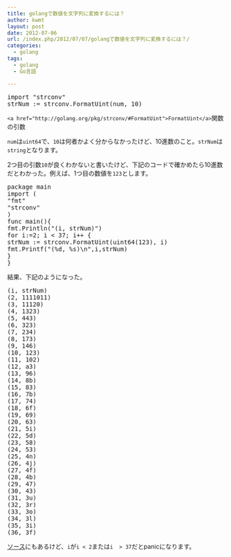 ```yaml
---
title: golangで数値を文字列に変換するには？
author: kwmt
layout: post
date: 2012-07-06
url: /index.php/2012/07/07/golangで数値を文字列に変換するには？/
categories:
  - golang
tags:
  - golang
  - Go言語

---
```

<pre class="go">import "strconv"
strNum := strconv.FormatUint(num, 10)
</pre>

`<a href="http://golang.org/pkg/strconv/#FormatUint">FormatUint</a>`関数の引数
  
`num`は`uint64`で、`10`は何者かよく分からなかったけど、10進数のこと。`strNum`は`string`となります。 

2つ目の引数`10`が良くわかないと書いたけど、下記のコードで確かめたら10進数だとわかった。例えば、1つ目の数値を`123`とします。 

<pre class="brush: golang; title: ; notranslate" title="">package main
import (
"fmt"
"strconv"
)
func main(){
fmt.Println("(i, strNum)")
for i:=2; i &lt; 37; i++ {
strNum := strconv.FormatUint(uint64(123), i)
fmt.Printf("(%d, %s)\n",i,strNum)
}
}
</pre>

結果、下記のようになった。 

<pre class="go">(i, strNum)
(2, 1111011)
(3, 11120)
(4, 1323)
(5, 443)
(6, 323)
(7, 234)
(8, 173)
(9, 146)
(10, 123)
(11, 102)
(12, a3)
(13, 96)
(14, 8b)
(15, 83)
(16, 7b)
(17, 74)
(18, 6f)
(19, 69)
(20, 63)
(21, 5i)
(22, 5d)
(23, 58)
(24, 53)
(25, 4n)
(26, 4j)
(27, 4f)
(28, 4b)
(29, 47)
(30, 43)
(31, 3u)
(32, 3r)
(33, 3o)
(34, 3l)
(35, 3i)
(36, 3f)
</pre>

[ソース][1]にもあるけど、`i`が`i < 2`または`i  > 37`だとpanicになります。

 [1]: http://golang.org/src/pkg/strconv/itoa.go?s=628:668#L8